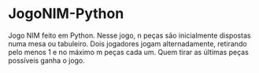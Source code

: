 # JogoNIM-Python
Jogo NIM feito em Python.
Nesse jogo, n peças são inicialmente dispostas numa mesa ou tabuleiro.
Dois jogadores jogam  alternadamente, retirando pelo menos 1 e no máximo m peças cada um. 
Quem tirar as últimas peças possíveis ganha o jogo.
